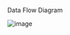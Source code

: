 Data Flow Diagram

![image](https://cloud.githubusercontent.com/assets/14626151/10147041/6092aa10-65f1-11e5-80b4-b1ddeda55203.png)
